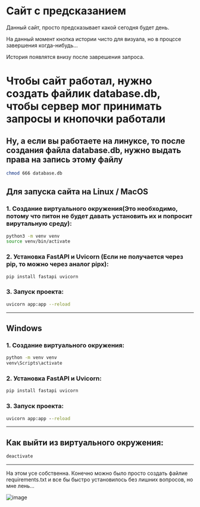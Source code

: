 
# Сайт с предсказанием

Данный сайт, просто предсказывает какой сегодня будет день. 

На данный момент кнопка истории чисто для визуала, но в процссе завершения когда-нибудь... 

История появлятся внизу после заврешения запроса.

# Чтобы сайт работал, нужно создать файлик database.db, чтобы сервер мог принимать запросы и кнопочки работали
## Ну, а если вы работаете на линуксе, то после создания файла database.db, нужно выдать права на запись этому файлу
```bash
chmod 666 database.db
```



## Для запуска сайта на Linux / MacOS

### 1. Создание виртуального окружения(Это необходимо, потому что питон не будет давать установить их и попросит вирутальную среду):
```bash
python3 -m venv venv 
source venv/bin/activate
```

### 2. Установка FastAPI и Uvicorn (Если не получается через pip, то можно через аналог pipx):
```bash
pip install fastapi uvicorn
```

### 3. Запуск проекта:
```bash
uvicorn app:app --reload
```

---

## Windows

### 1. Создание виртуального окружения:
```cmd
python -m venv venv
venv\Scripts\activate
```

### 2. Установка FastAPI и Uvicorn:
```cmd
pip install fastapi uvicorn
```

### 3. Запуск проекта:
```cmd
uvicorn app:app --reload
```

---


## Как выйти из виртуального окружения:
```bash
deactivate
```

---
На этом усе собственна. Конечно можно было просто создать файлие requirements.txt и все бы быстро установилось без лишних вопросов, но мне лень...

![image](https://github.com/user-attachments/assets/88ce404d-5da6-4daa-b67d-be493927d68c)

